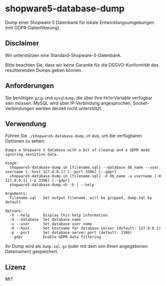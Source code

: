 # shopware5-database-dump
Dump einer Shopware 5 Datenbank für lokale Entwicklungsumgebungen (mit GDPR-Datenfilterung).

## Disclaimer
Wir unterstützen eine Standard-Shopware-5-Datenbank. 

Bitte beachten Sie, dass wir keine Garantie für die DSGVO-Konformität des resultierenden Dumps geben können.

## Anforderungen
Sie benötigen `gzip` und `mysqldump`, die über Ihre `PATH`-Variable verfügbar sein müssen.
MySQL wird über IP-Verbindung angesprochen, Socket-Verbindungen werden derzeit nicht unterstützt.

## Verwendung
Führen Sie `./shopware5-database-dump.sh` aus, um die verfügbaren Optionen zu sehen:

```
Dumps a Shopware 5 database with a bit of cleanup and a GDPR mode ignoring sensitive data.

Usage:
  shopware5-database-dump.sh [filename.sql] --database db_name --user username [--host 127.0.0.1] [--port 3306] [--gdpr]
  shopware5-database-dump.sh [filename.sql] -d db_name -u username [-H 127.0.0.1] [-p 3306] [--gdpr]
  shopware5-database-dump.sh -h | --help

Arguments:
  filename.sql   Set output filename, will be gzipped, dump.sql by default

Options:
  -h --help      Display this help information.
  -d --database  Set database name
  -u --user      Set database user name
  -H --host      Set hostname for database server (default: 127.0.0.1)
  -p --port      Set database server port (default: 3306)
  --gdpr         Enable GDPR data filtering
```

Ihr Dump wird als `dump.sql.gz` (oder mit dem von Ihnen angegebenen Dateinamen) gespeichert.

## Lizenz
MIT 